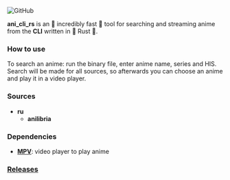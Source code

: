 ![GitHub](https://img.shields.io/github/license/Desiders/ani_cli_rs)

**ani_cli_rs** is an 🚀 incredibly fast 🚀 tool for searching and streaming anime from the **CLI** written in 🚀 Rust 🚀.

### How to use
To search an anime: run the binary file, enter anime name, series and HIS. Search will be made for all sources, so afterwards you can choose an anime and play it in a video player.

### Sources
- **ru**
  - **anilibria**

### Dependencies
- **[MPV](https://mpv.io/installation/)**: video player to play anime

### [Releases](https://github.com/Desiders/ani_cli_rs/releases)
